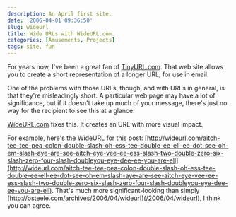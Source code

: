 ```yaml
---
description: An April first site.
date: '2006-04-01 09:36:50'
slug: wideurl
title: Wide URLs with WideURL.com
categories: [Amusements, Projects]
tags: site, fun
---
```


For years now, I've been a great fan of [TinyURL.com](http://tinyurl.com).  That web site allows you to create a short representation of a longer URL, for use in email.

One of the problems with those URLs, though, and with URLs in general, is that they're misleadingly short.  A particular web page may have a lot of significance, but if it doesn't take up much of your message, there's just no way for the recipient to see this at a glance.

[WideURL.com](http://wideurl.com) fixes this.  It creates an URL with more visual impact.

For example, here's the WideURL for this post: [http://wideurl.com/aitch-tee-tee-pea-colon-double-slash-oh-ess-tee-double-ee-ell-ee-dot-see-oh-em-slash-aye-are-see-aitch-eye-vee-ee-ess-slash-two-double-zero-six-slash-zero-four-slash-doubleyou-eye-dee-ee-you-are-ell](http://wideurl.com/aitch-tee-tee-pea-colon-double-slash-oh-ess-tee-double-ee-ell-ee-dot-see-oh-em-slash-aye-are-see-aitch-eye-vee-ee-ess-slash-two-double-zero-six-slash-zero-four-slash-doubleyou-eye-dee-ee-you-are-ell).  That's much more significant-looking than simply [http://osteele.com/archives/2006/04/wideurl](/2006/04/wideurl), I think you can agree.
